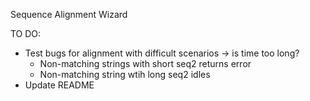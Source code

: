 Sequence Alignment Wizard

TO DO:
- Test bugs for alignment with difficult scenarios -> is time too long?
  - Non-matching strings with short seq2 returns error
  - Non-matching string wtih long seq2 idles
- Update README
